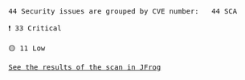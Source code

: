<pre>44 Security issues are grouped by CVE number:&Tab;44 SCA<br><br><div style="display: flex; align-items: center; text-align: center">❗️ 33 Critical</div><br><div style="display: flex; align-items: center; text-align: center">🟡 11 Low</div><br><a href="https://test-platform-url.jfrog.io/ui/onDemandScanning/3d90ec4b-cf33-4846-6831-4bf9576f2235?s=1&m=3&gh_job_id=some+job+id&gh_section=on_demand_scan">See the results of the scan in JFrog</a></pre>